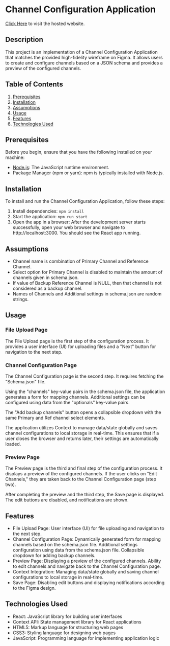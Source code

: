 # Channel Configuration Application
[Click Here](https://shubhamore.github.io/channel-configuration-application/) to visit the hosted website.

## Description

This project is an implementation of a Channel Configuration Application that matches the provided high-fidelity wireframe on Figma. It allows users to create and configure channels based on a JSON schema and provides a preview of the configured channels.

## Table of Contents

1. [Prerequisites](#prerequisites)
2. [Installation](#installation)
3. [Assumptions](#assumptions)
4. [Usage](#usage)
5. [Features](#features)
6. [Technologies Used](#technologies-used)

## Prerequisites

Before you begin, ensure that you have the following installed on your machine:

- [Node.js](https://nodejs.org): The JavaScript runtime environment.
- Package Manager (npm or yarn): npm is typically installed with Node.js.

## Installation

To install and run the Channel Configuration Application, follow these steps:


1. Install dependencies: `npm install`
2. Start the application: `npm run start`
3. Open the app in a browser: After the development server starts successfully, open your web browser and navigate to http://localhost:3000. You should see the React app running.

## Assumptions
- Channel name is combination of Primary Channel and Reference Channel.
- Select option for Primary Channel is disabled to maintain the amount of channels given in schema.json.
- If value of Backup Reference Channel is NULL, then that channel is not considered as a backup channel.
- Names of Channels and Additional settings in schema.json are random strings.

## Usage

### File Upload Page

The File Upload page is the first step of the configuration process. It provides a user interface (UI) for uploading files and a "Next" button for navigation to the next step.

### Channel Configuration Page

The Channel Configuration page is the second step. It requires fetching the "Schema.json" file.

Using the "channels" key-value pairs in the schema.json file, the application generates a form for mapping channels. Additional settings can be configured using data from the "optionals" key-value pairs.

The "Add backup channels" button opens a collapsible dropdown with the same Primary and Ref channel select elements. 


The application utilizes Context to manage data/state globally and saves channel configurations to local storage in real-time. This ensures that if a user closes the browser and returns later, their settings are automatically loaded.

### Preview Page

The Preview page is the third and final step of the configuration process. It displays a preview of the configured channels. If the user clicks on "Edit Channels," they are taken back to the Channel Configuration page (step two).

After completing the preview and the third step, the Save page is displayed. The edit buttons are disabled, and notifications are shown.


## Features

- File Upload Page: User interface (UI) for file uploading and navigation to the next step.
- Channel Configuration Page: Dynamically generated form for mapping channels based on the schema.json file. Additional settings configuration using data from the schema.json file. Collapsible dropdown for adding backup channels.
- Preview Page: Displaying a preview of the configured channels. Ability to edit channels and navigate back to the Channel Configuration page.
- Context Integration: Managing data/state globally and saving channel configurations to local storage in real-time.
- Save Page: Disabling edit buttons and displaying notifications according to the Figma design.

## Technologies Used

- React: JavaScript library for building user interfaces
- Context API: State management library for React applications
- HTML5: Markup language for structuring web pages
- CSS3: Styling language for designing web pages
- JavaScript: Programming language for implementing application logic

